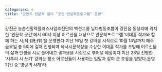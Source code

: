 ```yaml
---
categories: e
title: "군민의 인문학 쉼터 ‘곳간 인문학프로그램’ 운영"
---
```

강진군 농촌신활력플러스사업추진단의 액션그룹 닐다협동조합이 강진읍 동성리에 위치한 ‘인문학 곳간’에서 60세 이상 어르신을 대상으로 인문학프로그램 ‘이대흠 작가와 함께 하는 시;작;(詩;作)’을 운영한다.지난 16일 첫 강의를 시작으로 10월 14일까지 매주 금요일 총 5회에 걸쳐 진행되며 육사시문학상을 수상한 이대흠 작가를 초빙해 어르신들의 삶과 인생을 시로 풀어내고 결과물을 시집으로 엮어낼 예정이다.지난 23일 진행한 ‘사투리 시 쓰기’ 강의는 평소 어르신들이 사용하는 입말과 같아 큰 호응을 얻었다.운영 기간 중 ‘영랑의 사계’라
